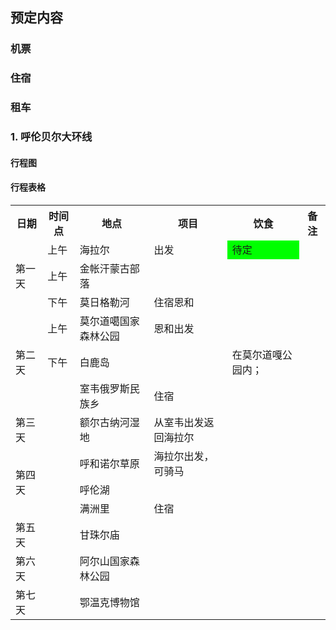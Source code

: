 ## 预定内容  
### 机票  
### 住宿  
### 租车  

### 1. 呼伦贝尔大环线  
#### 行程图  
#### 行程表格  
<table>
	<tr>
	    <th>日期</th>
	    <th>时间点</th>
	    <th>地点</th>
	    <th>项目</th>
	    <th>饮食</th>
	    <th>备注</th>
	</tr >
	<tr >
	    <td rowspan="3">第一天</td>
	    <td> 上午</td>
	    <td>海拉尔</td>  
	    <td>出发</td>
	    <td bgcolor="#00FF00">待定</td>
	    <td> </td>
	</tr>
	<tr>
	    <td> 上午</td>
	    <td>金帐汗蒙古部落</td>
	    <td></td>
	    <td></td>
	</tr>
	<tr>
	    <td >下午</td>
	    <td >莫日格勒河</td>
	    <td >住宿恩和</td>
	    <td ></td>
	</tr>
	<tr>
	    <td rowspan="3">第二天</td>
	    <td> 上午</td>
	    <td>莫尔道噶国家森林公园</td>  
	    <td>恩和出发</td>
	    <td></td>
	</tr>
	<tr>
	    <td >下午</td>
	    <td >白鹿岛</td>
	    <td ></td>
	    <td >在莫尔道嘎公园内；</td>
	</tr>
	<tr>
	    <td ></td>
	    <td >室韦俄罗斯民族乡</td>
	    <td >住宿</td>
	    <td ></td>
	</tr>
	<tr>
	    <td rowspan="1">第三天</td>
	    <td ></td>
	    <td >额尔古纳河湿地</td>
	    <td >从室韦出发返回海拉尔</td>
	    <td ></td>
	</tr>
	<tr>
	    <td rowspan="3">第四天</td>
	    <td ></td>
	    <td >呼和诺尔草原</td>
	    <td >海拉尔出发，可骑马</td>
	    <td ></td>
	</tr>
	<tr>
	    <td ></td>
	    <td >呼伦湖</td>
	    <td ></td>
	    <td ></td>
	</tr>
        <tr>
	    <td ></td>
	    <td >满洲里</td>
	    <td >住宿</td>
	    <td ></td>
	</tr>
	<tr>
	    <td rowspan="1">第五天</td>
	    <td ></td>
	    <td >甘珠尔庙</td>
	    <td ></td>
	    <td ></td>
	</tr>
	<tr>
	    <td rowspan="1">第六天</td>
	    <td ></td>
	    <td >阿尔山国家森林公园</td>
	    <td ></td>
	    <td ></td>
	</tr>
	<tr>
	    <td rowspan="1">第七天</td>
	    <td ></td>
	    <td >鄂温克博物馆</td>
	    <td ></td>
	    <td ></td>
	</tr>
</table>  


